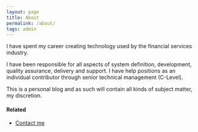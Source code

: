 ```yaml
---
layout: page
title: About
permalink: /about/
tags: admin
---
```


I have spent my career creating technology used by the financial services industry.

I have been responsible for all aspects of system definition, development, quality assurance, delivery and support. I have help positions as an individual contributor through senior technical management (C-Level).

This is a personal blog and as such will contain all kinds of subject matter, my discretion.

#### Related

- [Contact me]({{site.baseurl}}/contact/index.html)
